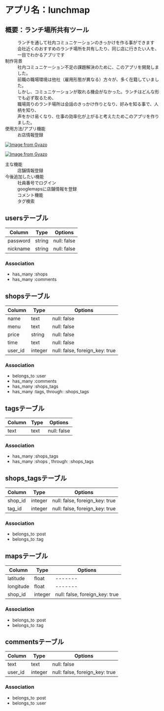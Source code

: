 # アプリ名：lunchmap

## 概要：ランチ場所共有ツール

<dl>
  <dd>ランチを通して社内コミュニケーションのきっかけを作る事ができます</dd>
  <dd>会社近くのおすすめのランチ場所を共有したり、同じ店に行きたい人を、一目でわかるアプリです</dd>
  <dt>制作背景</dt>
  <dd>社内コミュニケーション不足の課題解決のために、このアプリを開発しました。</dd>
  <dd>前職の職場環境は他社（雇用形態が異なる）方々が、多く在籍していました。</dd>
  <dd>しかし、コミュニケーションが取れる機会がなかった。ランチはどんな形でも必ず取るため、</dd>
  <dd>職場周りのランチ場所は会話のきっかけ作りとなり、好みを知る事で、人柄を知り、</dd>
  <dd>声をかけ易くなり、仕事の効率化が上がると考えたためこのアプリを作りました。</dd>
  <dt>使用方法/アプリ機能</dt>
  <dd>お店情報登録</dd>
</dl>

[![Image from Gyazo](https://i.gyazo.com/7eac64ec33c141b7b6fbbbd793199d6e.png)](https://gyazo.com/7eac64ec33c141b7b6fbbbd793199d6e)

[![Image from Gyazo](https://i.gyazo.com/2a824e2a7ab9f629d0609934d8d89ab3.png)](https://gyazo.com/2a824e2a7ab9f629d0609934d8d89ab3)

<dl>
  <dt>主な機能</dt>
  <dd>店舗情報登録</dd>
  <dt>今後追加したい機能<dd>
  <dd>社員番号でログイン</dd>
  <dd>googlemapsに店舗情報を登録</dd>
  <dd>コメント機能</dd>
  <dd>タグ検索</dd>
</dl>


## usersテーブル
|Column|Type|Options|
|------|----|-------|
|password|string|null: false|
|nickname|string|null: false|
### Association
- has_many :shops
- has_many :comments

## shopsテーブル
|Column|Type|Options|
|------|----|-------|
|name|text|null: false|
|menu|text|null: false|
|price|string|null: false|
|time|text|null: false|
|user_id|integer|null: false, foreign_key: true|
### Association
- belongs_to :user
- has_many :comments
- has_many :shops_tags
- has_many  :tags,  through:  :shops_tags

## tagsテーブル
|Column|Type|Options|
|------|----|-------|
|text|text|null: false|
### Association
- has_many :shops_tags
- has_many  :shops ,  through:  :shops_tags

## shops_tagsテーブル
|Column|Type|Options|
|------|----|-------|
|shop_id|integer|null: false, foreign_key: true|
|tag_id|integer|null: false, foreign_key: true|
### Association
- belongs_to :post
- belongs_to :tag

## mapsテーブル
|Column|Type|Options|
|------|----|-------|
|latitude|float|-------|
|longitude|float|-------|
|shop_id|integer|null: false, foreign_key: true|
### Association
- belongs_to :post
- belongs_to :tag

## commentsテーブル
|Column|Type|Options|
|------|----|-------|
|text|text|null: false|
|user_id|integer|null: false, foreign_key: true|
### Association
- belongs_to :post
- belongs_to :user
